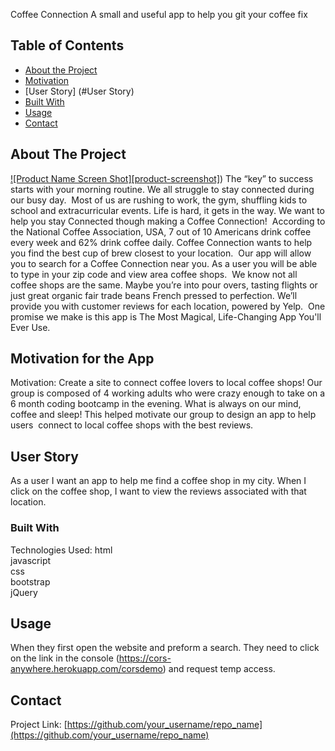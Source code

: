 Coffee Connection 
A small and useful app to help you git your coffee fix
<!-- TABLE OF CONTENTS -->
## Table of Contents

* [About the Project](#about-the-project)
* [Motivation](#Motivation)
* [User Story] (#User Story)
* [Built With](#built-with)
* [Usage](#usage)
* [Contact](#contact)




<!-- ABOUT THE PROJECT -->
## About The Project

[![Product Name Screen Shot][product-screenshot]]())
The “key” to success starts with your morning routine. We all struggle to stay connected during our busy day.  Most of us are rushing to work, the gym, shuffling kids to school and extracurricular events. Life is hard, it gets in the way. We want to help you stay Connected though making a Coffee Connection! 
According to the National Coffee Association, USA, 7 out of 10 Americans drink coffee every week and 62% drink coffee daily. Coffee Connection wants to help you find the best cup of brew closest to your location. 
Our app will allow you to search for a Coffee Connection near you. As a user you will be able to type in your zip code and view area coffee shops.  We know not all coffee shops are the same. Maybe you’re into pour overs, tasting flights or just great organic fair trade beans French pressed to perfection. We’ll provide you with customer reviews for each location, powered by Yelp.  One promise we make is this app is The Most Magical, Life-Changing App You'll Ever Use.

## Motivation for the App
Motivation: Create a site to connect coffee lovers to local coffee shops! Our group is composed of 4 working adults who were crazy enough to take on a 6 month coding bootcamp in the evening. What is always on our mind, coffee and sleep! This helped motivate our group to design an app to help users  connect to local coffee shops with the best reviews. 

## User Story
As a user I want an app to help me find a coffee shop in my city. When I click on the coffee shop, I want to view the reviews associated with that location. 


### Built With
Technologies Used:
html  
javascript  
css  
bootstrap  
jQuery 


<!-- USAGE EXAMPLES -->
## Usage
When they first open the website and preform a search. They need to click on the link in the console (https://cors-anywhere.herokuapp.com/corsdemo) and request temp access.


<!-- CONTACT -->
## Contact


Project Link: [https://github.com/your_username/repo_name](https://github.com/your_username/repo_name)
